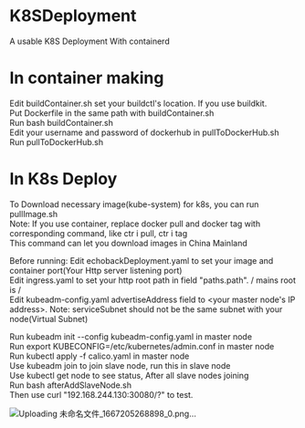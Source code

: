 # K8SDeployment  
A usable K8S Deployment With containerd  
  
# In container making  
Edit buildContainer.sh set your buildctl's location. If you use buildkit.  
Put Dockerfile in the same path with buildContainer.sh  
Run bash buildContainer.sh  
Edit your username and password of dockerhub in pullToDockerHub.sh  
Run pullToDockerHub.sh  
  
# In K8s Deploy  
To Download necessary image(kube-system) for k8s, you can run pullImage.sh  
Note: If you use container, replace docker pull and docker tag with corresponding command, like ctr i pull, ctr i tag  
This command can let you download images in China Mainland  

Before running:
Edit echobackDeployment.yaml to set your image and container port(Your Http server listening port)  
Edit ingress.yaml to set your http root path in field "paths.path". / mains root is /  
Edit kubeadm-config.yaml advertiseAddress field to <your master node's IP address>. Note: serviceSubnet should not be the same subnet with your node(Virtual Subnet)  

Run kubeadm init --config kubeadm-config.yaml in master node  
Run export KUBECONFIG=/etc/kubernetes/admin.conf in master node  
Run kubectl apply -f calico.yaml in master node  
Use kubeadm join to join slave node, run this in slave node  
Use kubectl get node to see status, After all slave nodes joining  
Run bash afterAddSlaveNode.sh  
Then use curl "192.168.244.130:30080/<Your Path>?<Your Args>" to test.  

![Uploading 未命名文件_1667205268898_0.png…]()  
